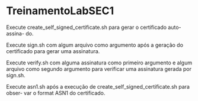 # TreinamentoLabSEC1

Execute create_self_signed_certificate.sh para gerar o certificado auto-assina-
do.

Execute sign.sh com algum arquivo como argumento após a geração do certificado
para gerar uma assinatura.

Execute verify.sh com alguma assinatura como primeiro argumento e algum arquivo
como segundo argumento para verificar uma assinatura gerada por sign.sh.

Execute asn1.sh após a execução de create_self_signed_certificate.sh para obser-
var o format ASN1 do certificado.
